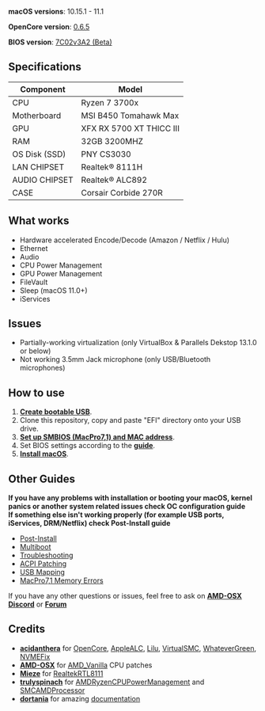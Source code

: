 **macOS versions**: 10.15.1 - 11.1

**OpenCore version**: [0.6.5](https://github.com/acidanthera/OpenCorePkg/releases/tag/0.6.5)

**BIOS version**: [7C02v3A2 (Beta)](https://download.msi.com/bos_exe/mb/7C02v3A2.zip)

## Specifications
| **Component** | **Model** |
| ------------- | --------- |
| CPU | Ryzen 7 3700x |
| Motherboard | MSI B450 Tomahawk Max |
| GPU | XFX RX 5700 XT THICC III |
| RAM | 32GB 3200MHZ |
| OS Disk (SSD) | PNY CS3030 |
| LAN CHIPSET | Realtek® 8111H|
| AUDIO CHIPSET | Realtek® ALC892 |
| CASE | Corsair Corbide 270R |

## What works
 - Hardware accelerated Encode/Decode (Amazon / Netflix / Hulu)
 - Ethernet 
 - Audio  
 - CPU Power Management
 - GPU Power Management
 - FileVault
 - Sleep (macOS 11.0+)
 - iServices

 ## Issues
  - Partially-working virtualization (only VirtualBox & Parallels Dekstop 13.1.0 or below)
  - Not working 3.5mm Jack microphone (only USB/Bluetooth microphones)

## How to use
  1. [**Create bootable USB**](https://dortania.github.io/OpenCore-Install-Guide/installer-guide/).  
  2. Clone this repository, copy and paste "EFI" directory onto your USB drive.
  3. [**Set up SMBIOS (MacPro7,1) and MAC address**](https://dortania.github.io/OpenCore-Post-Install/universal/iservices.html#generate-a-new-serial).  
  4. Set BIOS settings according to the [**guide**](https://dortania.github.io/OpenCore-Install-Guide/AMD/zen.html#amd-bios-settings).  
  5. [**Install macOS**](https://dortania.github.io/OpenCore-Install-Guide/installation/installation-process.html#booting-the-opencore-usb). 

## Other Guides
**If you have any problems with installation or booting your macOS, kernel panics or another system related issues check OC configuration guide**  
**If something else isn't working properly (for example USB ports, iServices, DRM/Netflix) check Post-Install guide**
 - [Post-Install](https://dortania.github.io/OpenCore-Post-Install/)
 - [Multiboot](https://dortania.github.io/OpenCore-Post-Install/#multiboot)
 - [Troubleshooting](https://dortania.github.io/OpenCore-Post-Install/)
 - [ACPI Patching](https://dortania.github.io/Getting-Started-With-ACPI/)
 - [USB Mapping](https://dortania.github.io/OpenCore-Post-Install/usb/)
 - [MacPro7,1 Memory Errors](https://dortania.github.io/OpenCore-Post-Install/universal/memory.html)

If you have any other questions or issues, feel free to ask on [**AMD-OSX Discord**](https://discord.gg/EfCYAJW) or [**Forum**](https://forum.amd-osx.com)  

## Credits
- [**acidanthera**](https://github.com/acidanthera) for [OpenCore](https://github.com/acidanthera/OpenCorePkg), [AppleALC](https://github.com/acidanthera/AppleALC), [Lilu](https://github.com/acidanthera/Lilu), [VirtualSMC](https://github.com/acidanthera/VirtualSMC), [WhateverGreen](https://github.com/acidanthera/WhateverGreen),
    [NVMEFix](https://github.com/acidanthera/NVMeFix)
- [**AMD-OSX**](https://github.com/AMD-OSX) for [AMD_Vanilla](https://github.com/AMD-OSX/AMD_Vanilla) CPU patches
- [**Mieze**](https://github.com/Mieze) for [RealtekRTL8111](https://github.com/Mieze/RTL8111_driver_for_OS_X)
- [**trulyspinach**](https://github.com/trulyspinach) for [AMDRyzenCPUPowerManagement](https://github.com/trulyspinach/SMCAMDProcessor) and [SMCAMDProcessor](https://github.com/trulyspinach/SMCAMDProcessor)
- [**dortania**](https://github.com/dortania) for amazing [documentation](https://dortania.github.io/OpenCore-Install-Guide/)

